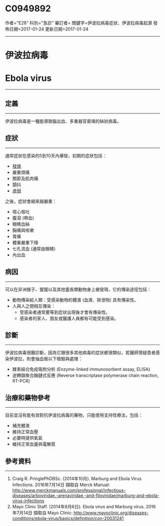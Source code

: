 # C0949892
作者="E28"
科別="急診"
審訂者=
關鍵字=伊波拉病毒症狀、伊波拉病毒起源
發佈日期=2017-01-24
更新日期=2017-01-24

----------
# 伊波拉病毒
# Ebola virus
----------
## 定義
----------

伊波拉病毒是一種能導致腦出血、多重器官衰竭的絲狀病毒。

## 症狀
----------

通常症狀在感染的5到10天內爆發，初期的症狀包括：

- [發燒](C0015967)
- 嚴重頭痛
- 關節及肌肉痛
- 顫抖
- [虛弱](C3714552)

之後，症狀會越來越嚴重：

- 噁心嘔吐
- 腹瀉 (帶血)
- 眼睛血絲
- 胸痛與咳嗽
- 胃痛
- 體重嚴重下降
- 七孔流血 (通常由眼睛)
- 內出血
## 病因
----------

可以在非洲猴子、猩猩以及其他靈長類動物身上被發現，它的傳染途徑包括：

- 動物傳染給人類：受感染動物的體液 (血液、排泄物) 具有傳染性。
- 人與人之間相互傳染：
  - 受感染者通常要等到症狀出現後才會有傳染性。
  - 感染者的家人、朋友或醫護人員都有可能受到感染。
## 診斷
----------

伊波拉病毒很難診斷，因為它跟很多其他病毒的症狀都很類似，若醫師懷疑患者感染伊波拉，則會抽血做以下檢驗與處理：

- 酵素結合免疫吸附分析 (Enzyme-linked immunosorbent assay, ELISA)
- 逆轉錄聚合酶鏈式反應 (Reverse transcriptase polymerase chain reaction, RT-PCR)
## 治療和藥物參考
----------

目前並沒有能有效對抗伊波拉病毒的藥物，只能使用支持性療法，包括：

- 補充體液
- 維持正常血壓
- 必要時提供氧氣
- 維持正常血量與電解質
## 參考資料
----------
1. Craig R. PringlePhDBSc. (2014年10月). Marburg and Ebola Virus Infections. 2016年7月14日 擷取自 Merck Manual: 
  http://www.merckmanuals.com/professional/infectious-diseases/arboviridae,-arenaviridae,-and-filoviridae/marburg-and-ebola-virus-infections
2. Mayo Clinic Staff. (2014年8月6日). Ebola virus and Marburg virus. 2016年7月14日 擷取自 Mayo Clinic: 
  http://www.mayoclinic.org/diseases-conditions/ebola-virus/basics/definition/con-20031241

